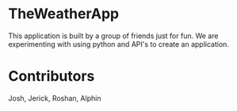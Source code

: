 # TheWeatherApp
 This application is built by a group of friends just for fun. 
 We are experimenting with using python and API's to create an application.
# Contributors
Josh, Jerick, Roshan, Alphin